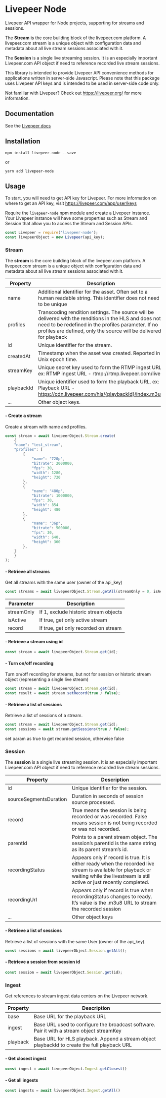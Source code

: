 # Livepeer Node

Livepeer API wrapper for Node projects, supporting for streams and sessions.

The **Stream** is the core building block of the livepeer.com platform. A livepeer.com stream is a unique object with configuration data and metadata about all live stream sessions associated with it.

The **Session** is a single live streaming session. It is an especially important Livepeer.com API object if need to reference recorded live stream sessions.

This library is intended to provide Livepeer API convenience methods for applications written in server-side Javascript.
Please note that this package uses Livepeer API keys and is intended to be used in server-side code only.

Not familiar with Livepeer? Check out https://livepeer.org/ for more information.

## Documentation

See the [Livepeer docs](https://livepeer.org/docs)

## Installation

```
npm install livepeer-node --save
```

or

```
yarn add livepeer-node
```

## Usage

To start, you will need to get API key for Livepeer. For more information on where to get an API key, visit https://livepeer.com/app/user/keys 


Require the `livepeer-node` npm module and create a Livepeer instance. Your Livepeer instance will have some properties such as Stream and Session that allow you to access the Stream and Session APIs.

```javascript
const Livepeer = require('livepeer-node');
const livepeerObject = new Livepeer(api_key);
```

### Stream

The **stream** is the core building block of the livepeer.com platform. A livepeer.com stream is a unique object with configuration data and metadata about all live stream sessions associated with it.

| Property  | Description |
| ------------- | ------------- |
| name  | Additional identifier for the asset. Often set to a human readable string. This identifier does not need to be unique  |
| profiles  | Transcoding rendition settings. The source will be delivered with the renditions in the HLS and does not need to be redefined in the profiles parameter. If no profiles are defined, only the source will be delivered for playback  |
| id  | Unique identifier for the stream.   |
| createdAt  | Timestamp when the asset was created. Reported in Unix epoch time.   |
| streamKey  | Unique secret key used to form the RTMP ingest URL. ex: RTMP ingest URL - rtmp://rtmp.livepeer.com/live  |
| playbackId  | Unique identifier used to form the playback URL. ex: Playback URL - https://cdn.livepeer.com/hls/{playbackId}/index.m3u8   |
| ...  | Other object keys.  |

#### - Create a stream

Create a stream with name and profiles.

```javascript
const stream = await livepeerObject.Stream.create(
    {
    "name": "test_stream", 
    "profiles": [
        {
            "name": "720p",
            "bitrate": 2000000,
            "fps": 30,
            "width": 1280,
            "height": 720
        },
        {
            "name": "480p",
            "bitrate": 1000000,
            "fps": 30,
            "width": 854
            "height": 480
        },
        {
            "name": "36p",
            "bitrate": 500000,
            "fps": 30,
            "width": 640,
            "height": 360
        },
    ]
    }
);
```

#### - Retrieve all streams

Get all streams with the same user (owner of the api_key)

```javascript
const streams = await livepeerObject.Stream.getAll(streamOnly = 0, isActive = false, record = false);
```
| Parameter  | Description |
| ------------- | ------------- |
| streamOnly | If 1, exclude historic stream objects |
| isActive | If true, get only active stream |
| record | If true, get only recorded on stream |

#### - Retrieve a stream using id

```javascript
const stream = await livepeerObject.Stream.get(id);
```

#### - Turn on/off recording

Turn on/off recording for streams, but not for session or historic stream object (representing a single live stream)

```javascript
const stream = await livepeerObject.Stream.get(id);
const result = await stream.setRecord(true / false);
```

#### - Retrieve a list of sessions

Retrieve a list of sessions of a stream.

```javascript
const stream = await livepeerObject.Stream.get(id);
const sessions = await stream.getSessions(true / false);
```

set param as true to get recorded session, otherwise false

### Session

The **session** is a single live streaming session. It is an especially important Livepeer.com API object if need to reference recorded live stream sessions.

| Property  | Description |
| ------------- | ------------- |
| id | Unique identifier for the session. |
| sourceSegmentsDuration | Duration in seconds of session source processed. |
| record | True means the session is being recorded or was recorded. False means session is not being recorded or was not recorded. |
| parentId | Points to a parent stream object. The session’s parentId is the same string as its parent stream’s id. |
| recordingStatus | Appears only if record is true. It is either ready when the recorded live stream is available for playback or waiting while the livestream is still active or just recently completed. |
| recordingUrl | Appears only if record is true when recordingStatus changes to ready. It’s value is the .m3u8 URL to stream the recorded session |
| ... | Other object keys |

#### - Retrieve a list of sessions

Retrieve a list of sessions with the same User (owner of the api_key).

```javascript
const sessions = await livepeerObject.Session.getAll();
```

#### - Retrieve a session from session id

```javascript
const session = await livepeerObject.Session.get(id);
```

### Ingest

Get references to stream ingest data centers on the Livepeer network.

| Property  | Description |
| ------------- | ------------- |
| base | Base URL for the playback URL |
| ingest | Base URL used to configure the broadcast software. Pair it with a stream object streamKey |
| playback | Base URL for HLS playback. Append a stream object playbackId to create the full playback URL |

#### - Get closest ingest

```javascript
const ingest = await livepeerObject.Ingest.getClosest()
```

#### - Get all ingests

```javascript
const ingests = await livepeerObject.Ingest.getAll()
```

